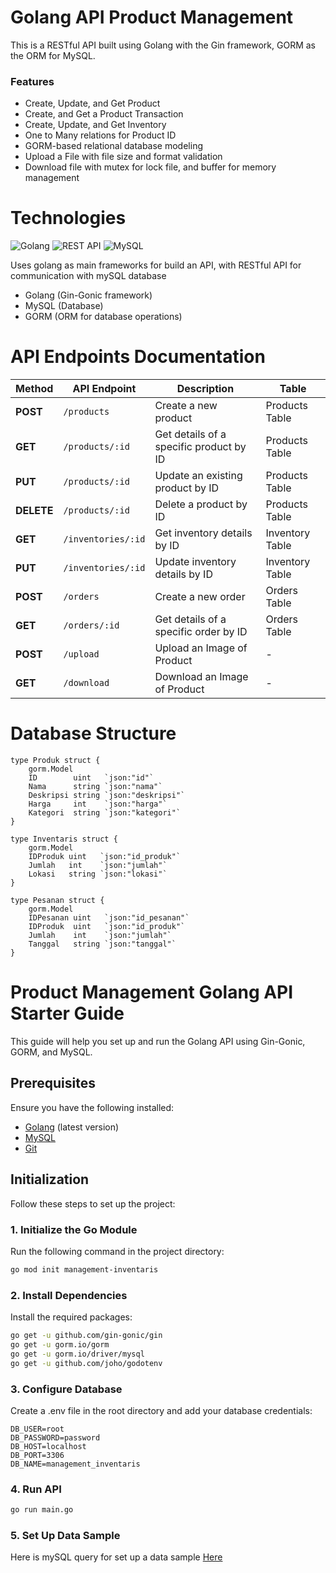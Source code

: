 # Golang API Product Management

This is a RESTful API built using Golang with the Gin framework, GORM as the ORM for MySQL.

### Features
* Create, Update, and Get Product
* Create, and Get a Product Transaction
* Create, Update, and Get Inventory
* One to Many relations for Product ID
* GORM-based relational database modeling
* Upload a File with file size and format validation
* Download file with mutex for lock file, and buffer for memory management

# Technologies
![Golang](https://img.shields.io/badge/golang-%2300ADD8.svg?style=for-the-badge&logo=go&logoColor=white)  ![REST API](https://img.shields.io/badge/restapi-%23000000.svg?style=for-the-badge&logo=swagger&logoColor=white)   ![MySQL](https://img.shields.io/badge/mysql-%234479A1.svg?style=for-the-badge&logo=mysql&logoColor=white)  

Uses golang as main frameworks for build an API, with RESTful API for communication with mySQL database

* Golang (Gin-Gonic framework) 
* MySQL (Database)
* GORM (ORM for database operations)

# API Endpoints Documentation

| Method     | API Endpoint               | Description                                      | Table             |
|------------|----------------------------|--------------------------------------------------|-------------------|
| **POST**   | `/products`                | Create a new product                             | Products Table     |
| **GET**    | `/products/:id`            | Get details of a specific product by ID          | Products Table     |
| **PUT**    | `/products/:id`            | Update an existing product by ID                 | Products Table     |
| **DELETE** | `/products/:id`            | Delete a product by ID                           | Products Table     |
| **GET**    | `/inventories/:id`         | Get inventory details by ID                      | Inventory Table    |
| **PUT**    | `/inventories/:id`         | Update inventory details by ID                   | Inventory Table    |
| **POST**   | `/orders`                  | Create a new order                               | Orders Table       |
| **GET**    | `/orders/:id`              | Get details of a specific order by ID            | Orders Table       |
| **POST**   | `/upload`                  | Upload an Image of Product                              | -       |
| **GET**    | `/download`              | Download an Image of Product            | -      |


# Database Structure
```golang
type Produk struct {
	gorm.Model
	ID        uint   `json:"id"`
	Nama      string `json:"nama"`
	Deskripsi string `json:"deskripsi"`
	Harga     int    `json:"harga"`
	Kategori  string `json:"kategori"`
}

type Inventaris struct {
	gorm.Model
	IDProduk uint   `json:"id_produk"`
	Jumlah   int    `json:"jumlah"`
	Lokasi   string `json:"lokasi"`
}

type Pesanan struct {
	gorm.Model
	IDPesanan uint   `json:"id_pesanan"`
	IDProduk  uint   `json:"id_produk"`
	Jumlah    int    `json:"jumlah"`
	Tanggal   string `json:"tanggal"`
}
```

# Product Management Golang API Starter Guide

This guide will help you set up and run the Golang API using Gin-Gonic, GORM, and MySQL.

## Prerequisites

Ensure you have the following installed:

- [Golang](https://go.dev/dl/) (latest version)
- [MySQL](https://dev.mysql.com/downloads/)
- [Git](https://git-scm.com/)

## Initialization

Follow these steps to set up the project:

### 1. Initialize the Go Module
Run the following command in the project directory:

```sh
go mod init management-inventaris
```

### 2. Install Dependencies
Install the required packages:

```sh
go get -u github.com/gin-gonic/gin
go get -u gorm.io/gorm
go get -u gorm.io/driver/mysql
go get -u github.com/joho/godotenv
```

### 3. Configure Database
Create a .env file in the root directory and add your database credentials:

```env
DB_USER=root
DB_PASSWORD=password
DB_HOST=localhost
DB_PORT=3306
DB_NAME=management_inventaris
```


### 4. Run API
```sh
go run main.go
```

### 5. Set Up Data Sample
Here is mySQL query for set up a data sample  [Here](https://github.com/shofwanshiddiq/product-management-api/blob/main/script_insert_database.sql)


